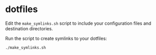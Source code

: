 # dotfiles

Edit the `make_symlinks.sh` script to include your configuration files and destination directories.

Run the script to create symlinks to your dotfiles:

```bash
./make_symlinks.sh
```
